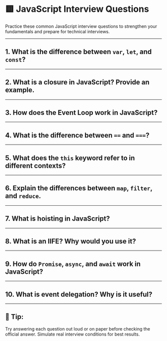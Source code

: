 # 🟨 JavaScript Interview Questions

Practice these common JavaScript interview questions to strengthen your fundamentals and prepare for technical interviews.

---

## 1. What is the difference between `var`, `let`, and `const`?

---

## 2. What is a closure in JavaScript? Provide an example.

---

## 3. How does the Event Loop work in JavaScript?

---

## 4. What is the difference between `==` and `===`?

---

## 5. What does the `this` keyword refer to in different contexts?

---

## 6. Explain the differences between `map`, `filter`, and `reduce`.

---

## 7. What is hoisting in JavaScript?

---

## 8. What is an IIFE? Why would you use it?

---

## 9. How do `Promise`, `async`, and `await` work in JavaScript?

---

## 10. What is event delegation? Why is it useful?

---

## 📌 Tip:
Try answering each question out loud or on paper before checking the official answer. Simulate real interview conditions for best results.
